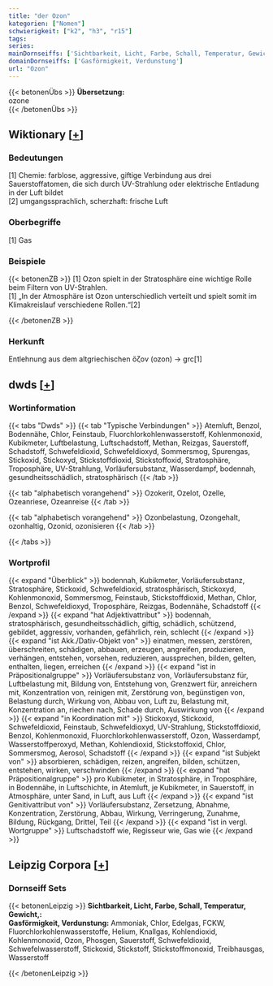 ```yaml
---
title: "der Ozon"
kategorien: ["Nomen"]
schwierigkeit: ["k2", "h3", "r15"]
tags:
series:
mainDornseiffs: ['Sichtbarkeit, Licht, Farbe, Schall, Temperatur, Gewicht,']
domainDornseiffs: ['Gasförmigkeit, Verdunstung']
url: "Ozon"
---
```


{{< betonenÜbs >}}
**Übersetzung:**  
ozone  
{{< /betonenÜbs >}}

## Wiktionary [[+](https://de.wiktionary.org/wiki/Ozon)]

### Bedeutungen
[1] Chemie: farblose, aggressive, giftige Verbindung aus drei Sauerstoffatomen, die sich durch UV-Strahlung oder elektrische Entladung in der Luft bildet  
[2] umgangssprachlich, scherzhaft: frische Luft  

### Oberbegriffe
[1] Gas  

### Beispiele
{{< betonenZB >}}
[1] Ozon spielt in der Stratosphäre eine wichtige Rolle beim Filtern von UV-Strahlen.  
[1] „In der Atmosphäre ist Ozon unterschiedlich verteilt  und spielt somit im Klimakreislauf  verschiedene Rollen.“[2]  

{{< /betonenZB >}}
### Herkunft
Entlehnung aus dem altgriechischen ὄζον (ozon) → grc[1]  



## dwds [[+](https://www.dwds.de/wb/Ozon)]

### Wortinformation
{{< tabs "Dwds" >}}
{{< tab "Typische Verbindungen" >}}
Atemluft, Benzol, Bodennähe, Chlor, Feinstaub, Fluorchlorkohlenwasserstoff, Kohlenmonoxid, Kubikmeter, Luftbelastung, Luftschadstoff, Methan, Reizgas, Sauerstoff, Schadstoff, Schwefeldioxid, Schwefeldioxyd, Sommersmog, Spurengas, Stickoxid, Stickoxyd, Stickstoffdioxid, Stickstoffoxid, Stratosphäre, Troposphäre, UV-Strahlung, Vorläufersubstanz, Wasserdampf, bodennah, gesundheitsschädlich, stratosphärisch
{{< /tab >}}

{{< tab "alphabetisch vorangehend" >}}
Ozokerit, Ozelot, Ozelle, Ozeanriese, Ozeanreise
{{< /tab >}}

{{< tab "alphabetisch vorangehend" >}}
Ozonbelastung, Ozongehalt, ozonhaltig, Ozonid, ozonisieren
{{< /tab >}}

{{< /tabs >}}

### Wortprofil
{{< expand "Überblick" >}} bodennah, Kubikmeter, Vorläufersubstanz, Stratosphäre, Stickoxid, Schwefeldioxid, stratosphärisch, Stickoxyd, Kohlenmonoxid, Sommersmog, Feinstaub, Stickstoffdioxid, Methan, Chlor, Benzol, Schwefeldioxyd, Troposphäre, Reizgas, Bodennähe, Schadstoff {{< /expand >}}
{{< expand "hat Adjektivattribut" >}} bodennah, stratosphärisch, gesundheitsschädlich, giftig, schädlich, schützend, gebildet, aggressiv, vorhanden, gefährlich, rein, schlecht {{< /expand >}}
{{< expand "ist Akk./Dativ-Objekt von" >}} einatmen, messen, zerstören, überschreiten, schädigen, abbauen, erzeugen, angreifen, produzieren, verhängen, entstehen, vorsehen, reduzieren, aussprechen, bilden, gelten, enthalten, liegen, erreichen {{< /expand >}}
{{< expand "ist in Präpositionalgruppe" >}} Vorläufersubstanz von, Vorläufersubstanz für, Luftbelastung mit, Bildung von, Entstehung von, Grenzwert für, anreichern mit, Konzentration von, reinigen mit, Zerstörung von, begünstigen von, Belastung durch, Wirkung von, Abbau von, Luft zu, Belastung mit, Konzentration an, riechen nach, Schade durch, Auswirkung von {{< /expand >}}
{{< expand "in Koordination mit" >}} Stickoxyd, Stickoxid, Schwefeldioxid, Feinstaub, Schwefeldioxyd, UV-Strahlung, Stickstoffdioxid, Benzol, Kohlenmonoxid, Fluorchlorkohlenwasserstoff, Ozon, Wasserdampf, Wasserstoffperoxyd, Methan, Kohlendioxid, Stickstoffoxid, Chlor, Sommersmog, Aerosol, Schadstoff {{< /expand >}}
{{< expand "ist Subjekt von" >}} absorbieren, schädigen, reizen, angreifen, bilden, schützen, entstehen, wirken, verschwinden {{< /expand >}}
{{< expand "hat Präpositionalgruppe" >}} pro Kubikmeter, in Stratosphäre, in Troposphäre, in Bodennähe, in Luftschichte, in Atemluft, je Kubikmeter, in Sauerstoff, in Atmosphäre, unter Sand, in Luft, aus Luft {{< /expand >}}
{{< expand "ist Genitivattribut von" >}} Vorläufersubstanz, Zersetzung, Abnahme, Konzentration, Zerstörung, Abbau, Wirkung, Verringerung, Zunahme, Bildung, Rückgang, Drittel, Teil {{< /expand >}}
{{< expand "ist in vergl. Wortgruppe" >}} Luftschadstoff wie, Regisseur wie, Gas wie {{< /expand >}}

## Leipzig Corpora [[+](https://corpora.uni-leipzig.de/en/res?word=Ozon&corpusId=deu_newscrawl-public_2018)]

### Dornseiff Sets
{{< betonenLeipzig >}}
**Sichtbarkeit, Licht, Farbe, Schall, Temperatur, Gewicht,:**  
**Gasförmigkeit, Verdunstung:** Ammoniak, Chlor, Edelgas, FCKW, Fluorchlorkohlenwasserstoffe, Helium, Knallgas, Kohlendioxid, Kohlenmonoxid, Ozon, Phosgen, Sauerstoff, Schwefeldioxid, Schwefelwasserstoff, Stickoxid, Stickstoff, Stickstoffmonoxid, Treibhausgas, Wasserstoff  

{{< /betonenLeipzig >}}
